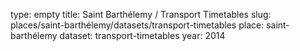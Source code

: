type: empty
title: Saint Barthélemy / Transport Timetables
slug: places/saint-barthélemy/datasets/transport-timetables
place: saint-barthélemy
dataset: transport-timetables
year: 2014
